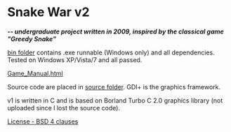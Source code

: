# Snake War v2
_**-- undergraduate project written in 2009, inspired by the classical game "Greedy Snake"**_

[bin folder](./bin) contains .exe runnable (Windows only) and all dependencies. Tested on Windows XP/Vista/7 and all passed.

[Game_Manual.html](./Game_Manual.html)

Source code are placed in [source folder](./source). GDI+ is the graphics framework.

v1 is written in C and is based on Borland Turbo C 2.0 graphics library (not uploaded since I lost the source code).

[License - BSD 4 clauses](./License)
